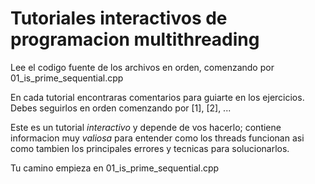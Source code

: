 # Tutoriales interactivos de programacion multithreading

Lee el codigo fuente de los archivos en orden, comenzando por 01_is_prime_sequential.cpp

En cada tutorial encontraras comentarios para guiarte en los ejercicios.
Debes seguirlos en orden comenzando por [1], [2], ...

Este es un tutorial *interactivo* y depende de vos hacerlo; contiene 
informacion muy *valiosa* para entender como los threads funcionan
asi como tambien los principales errores y tecnicas para solucionarlos.

Tu camino empieza en 01_is_prime_sequential.cpp

